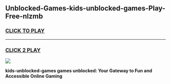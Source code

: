 
## Unblocked-Games-kids-unblocked-games-Play-Free-nlzmb
<h3>
<a href="https://premium76.site?title=kids-unblocked-games&ref=23A">CLICK TO PLAY</a></h3>
<hr>

<h3>
<a href="https://premium76.site?title=kids-unblocked-games&ref=23A">CLICK 2 PLAY</a>
  
</h3>

<a href="https://premium76.site?title=kids-unblocked-games&ref=23A"><img src="https://clearcache.store/games.png"></a>


**kids-unblocked-games games unblocked: Your Gateway to Fun and Accessible Online Gaming**
